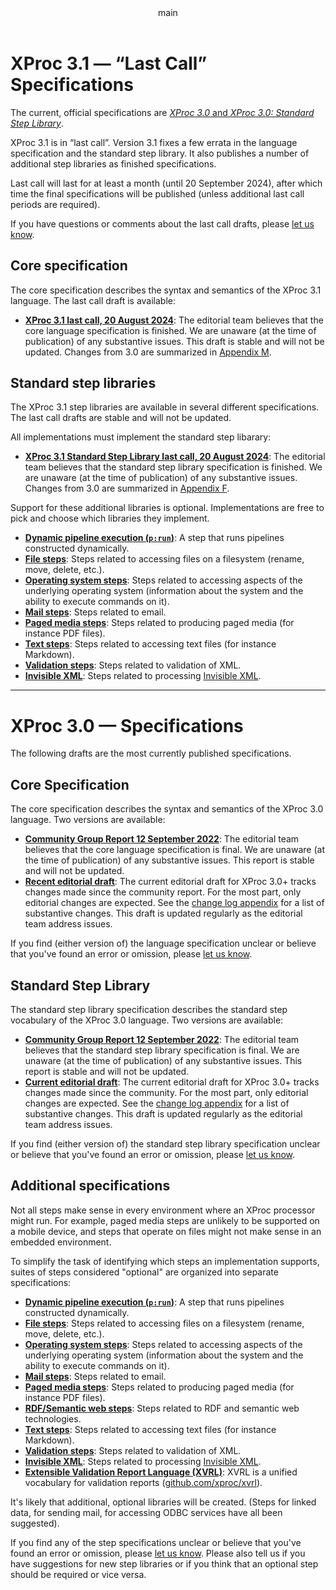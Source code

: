 <pubmeta>
<header>main</header>
<title>XProc Specifications</title>
</pubmeta>

# XProc 3.1 — “Last Call” Specifications

The current, official specifications are [_XProc 3.0_ and _XProc 3.0: Standard Step Library_](#current).

XProc 3.1 is in “last call”. Version 3.1 fixes a few errata in the language
specification and the standard step library. It also publishes a number of additional step
libraries as finished specifications.

Last call will last for at least a month (until 20 September 2024), after which
time the final specifications will be published (unless additional last call
periods are required).

If you have questions or comments about the last call drafts, please
[let us know](https://github.com/xproc/3.0-specification/issues).

## Core specification

The core specification describes the syntax and semantics of the XProc 3.1
language. The last call draft is available:

* **[XProc 3.1 last call, 20 August 2024](https://spec.xproc.org/lastcall-2024-08/head/xproc/)**: The
editorial team believes that the core language specification is finished. We are
unaware (at the time of publication) of any substantive issues. This draft is
stable and will not be updated. Changes from 3.0 are summarized in
[Appendix M](https://spec.xproc.org/lastcall-2024-08/head/xproc/#changelog).

## Standard step libraries

The XProc 3.1 step libraries are available in several different specifications. The
last call drafts are stable and will not be updated.

All implementations must implement the standard step libarary:

* **[XProc 3.1 Standard Step Library last call, 20 August 2024](https://spec.xproc.org/lastcall-2024-08/head/steps/)**: The editorial team believes that the standard step library specification is finished.
We are unaware (at the time of publication) of any substantive issues.
Changes from 3.0 are summarized in
[Appendix F](https://spec.xproc.org/lastcall-2024-08/head/steps/#changelog).

Support for these additional libraries is optional. Implementations are free to pick
and choose which libraries they implement.

* **[Dynamic pipeline execution (`p:run`)](https://spec.xproc.org/lastcall-2024-08/head/run/)**: A step that runs pipelines constructed dynamically.
* **[File steps](https://spec.xproc.org/lastcall-2024-08/head/file/)**: Steps related to accessing files on a filesystem (rename, move, delete, etc.).
* **[Operating system steps](https://spec.xproc.org/lastcall-2024-08/head/os/)**: Steps related to accessing aspects of the underlying operating system (information about the system and the ability to execute commands on it).
* **[Mail steps](https://spec.xproc.org/lastcall-2024-08/head/mail/)**: Steps related to email.
* **[Paged media steps](https://spec.xproc.org/lastcall-2024-08/head/paged-media/)**: Steps related to producing paged media (for instance PDF files).
* **[ Text steps](https://spec.xproc.org/lastcall-2024-08/head/text/)**: Steps related to accessing text files (for instance Markdown).
* **[ Validation steps](https://spec.xproc.org/lastcall-2024-08/head/validation/)**: Steps related to validation of XML.
* **[ Invisible XML](https://spec.xproc.org/lastcall-2024-08/head/ixml/)**: Steps related to processing [Invisible XML](https://invisiblexml.org/).

---

<a name="current"></a>
# XProc 3.0 — Specifications

The following drafts are the most currently published specifications.

## Core Specification

The core specification describes the syntax and semantics of the XProc&#160;3.0 language. Two versions are available:

* **[Community Group Report 12 September 2022](https://spec.xproc.org/3.0/xproc/)**: The editorial team believes that the core language specification is final. We are unaware (at the time of publication) of any substantive issues. This report is stable and will not be updated.
* **[Recent editorial draft](https://spec.xproc.org/master/head/xproc/)**: The current editorial draft for XProc 3.0+ tracks changes made since the community report. For the most part, only editorial changes are expected. See the [change log appendix](https://spec.xproc.org/master/head/xproc/#changelog) for a list of substantive changes. This draft is updated regularly as the editorial team address issues.

If you find (either version of) the language specification unclear or believe
that you've found an error or omission, please [let us know](https://github.com/xproc/3.0-specification/issues).


## Standard Step Library

The standard step library specification describes the standard step vocabulary of the XProc&#160;3.0 language. Two versions are available:

* **[Community Group Report 12 September 2022](https://spec.xproc.org/3.0/steps/)**: The editorial team believes that the standard step library specification is final. We are unaware (at the time of publication) of any substantive issues. This report is stable and will not be updated.
* **[Current editorial draft](https://spec.xproc.org/master/head/steps/)**: The current editorial draft for XProc 3.0+ tracks changes made since the community. For the most part, only editorial changes are expected. See the [change log appendix](https://spec.xproc.org/master/head/steps/#changelog) for a list of substantive changes. This draft is updated regularly as the editorial team address issues.

If you find (either version of) the standard step library specification unclear or believe
that you've found an error or omission, please [let us know](https://github.com/xproc/3.0-steps/issues).

## Additional specifications

Not all steps make sense in every environment where an XProc processor might run. For example, paged media steps are unlikely to be supported on a mobile device, and steps that operate on files might not make sense in an embedded environment.

To simplify the task of identifying which steps an implementation supports, suites of steps considered "optional" are organized into separate specifications:

* **[Dynamic pipeline execution (`p:run`)](https://spec.xproc.org/master/head/run/)**: A step that runs pipelines constructed dynamically.
* **[File steps](https://spec.xproc.org/master/head/file/)**: Steps related to accessing files on a filesystem (rename, move, delete, etc.).
* **[Operating system steps](https://spec.xproc.org/master/head/os/)**: Steps related to accessing aspects of the underlying operating system (information about the system and the ability to execute commands on it).
* **[Mail steps](https://spec.xproc.org/master/head/mail/)**: Steps related to email.
* **[Paged media steps](https://spec.xproc.org/master/head/paged-media/)**: Steps related to producing paged media (for instance PDF files).
* **[RDF/Semantic web steps](https://spec.xproc.org/master/head/rdf/)**: Steps related to RDF and semantic web technologies.
* **[ Text steps](https://spec.xproc.org/master/head/text/)**: Steps related to accessing text files (for instance Markdown).
* **[ Validation steps](https://spec.xproc.org/master/head/validation/)**: Steps related to validation of XML.
* **[ Invisible XML](https://spec.xproc.org/master/head/ixml/)**: Steps related to processing [Invisible XML](https://invisiblexml.org/).
* **[Extensible Validation Report Language (XVRL)](https://spec.xproc.org/master/head/xvrl/)**: XVRL is a unified vocabulary for validation reports ([github.com/xproc/xvrl](github.com/xproc/xvrl)).



It's likely that additional, optional libraries will be created. (Steps for linked data, for sending mail, for accessing ODBC services have all been suggested).

If you find any of the step specifications unclear or believe that you've found an error or omission, please [let us know](https://github.com/xproc/3.0-steps/issues). Please also tell us if you have suggestions for new step libraries or if you think that an optional step should be required or vice versa.

